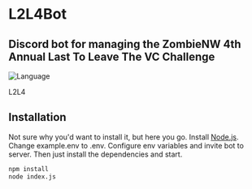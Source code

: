 # L2L4Bot

## Discord bot for managing the ZombieNW 4th Annual Last To Leave The VC Challenge

![Language](https://badgen.net/badge/language/Node.JS/green)

L2L4

## Installation

Not sure why you'd want to install it, but here you go.
Install [Node.js](https://nodejs.org/).
Change example.env to .env.
Configure env variables and invite bot to server.
Then just install the dependencies and start.

```sh
npm install
node index.js
```
